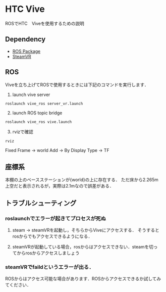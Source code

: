# HTC Vive 

ROSでHTC　Viveを使用するための説明

## Dependency

- [ROS Package](https://github.com/robosavvy/vive_ros)
- [SteamVR](https://store.steampowered.com/steamvr?l=japanese)

## ROS

Viveを立ち上げてROSで使用するときには下記のコマンドを実行します．

1. launch vive server

```
roslaunch vive_ros server_vr.launch
```

2.  launch ROS topic bridge

```
roslaunch vive_ros vive.launch
```

3. rvizで確認

```
rviz
```

Fixed Frame -> world
Add -> By Display Type -> TF

## 座標系

本棚の上のベースステーションが{world}の上に存在する．
ただ床から2.265m上空だと表示されるが，実際は2.1mなので誤差がある．


## トラブルシューティング

### roslaunchでエラーが起きてプロセスが死ぬ
1. steam -> steamVRを起動し，そちらからViveにアクセスする．
   そうするとrosからでもアクセスできるようになる．

2. steamVRが起動している場合，rosからはアクセスできない．steamを切ってからrosからアクセスしましょう

### steamVRでfaildというエラーが出る．
ROSからはアクセス可能な場合があります．ROSからアクセスできるか試してみてください．


